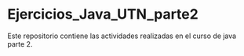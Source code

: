 # Ejercicios_Java_UTN_parte2
Este repositorio contiene las actividades realizadas en el curso de java parte 2.
